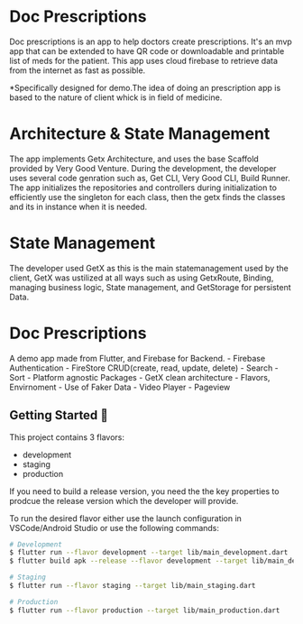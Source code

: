 # Doc Prescriptions

Doc prescriptions is an app to help doctors create prescriptions. It's an mvp app that can be extended to have QR code or downloadable and printable list of meds for the patient. This app uses cloud firebase to retrieve data from the internet as fast as possible. 

*Specifically designed for demo.The idea of doing an prescription app is based to the nature of client whick is in field of medicine. 

# Architecture & State Management
The app implements Getx Architecture, and uses the base Scaffold provided by Very Good Venture. During the development, the developer uses several code genration such as, Get CLI, Very Good CLI,  Build Runner.  The app initializes the repositories and controllers during initialization to efficiently use the singleton for each class, then the getx finds the classes and its in instance when it is needed.

# State Management
The developer used GetX as this is the main statemanagement used by the client, GetX was ustilized at all ways such as using GetxRoute, Binding, managing business logic, State management, and GetStorage for persistent Data.

# Doc Prescriptions
A demo app made from Flutter, and Firebase for Backend.
    - Firebase Authentication
    - FireStore CRUD(create, read, update, delete)
    - Search 
    - Sort
    - Platform agnostic Packages
    - GetX clean architecture
    - Flavors, Envirnoment
    - Use of Faker Data
    - Video Player
    - Pageview


## Getting Started 🚀

This project contains 3 flavors:

- development
- staging
- production

If you need to build a release version, you need the the key properties to prodcue the release version which the developer will provide.

To run the desired flavor either use the launch configuration in VSCode/Android Studio or use the following commands:

```sh
# Development
$ flutter run --flavor development --target lib/main_development.dart
$ flutter build apk --release --flavor development --target lib/main_development.dart

# Staging
$ flutter run --flavor staging --target lib/main_staging.dart

# Production
$ flutter run --flavor production --target lib/main_production.dart
```

